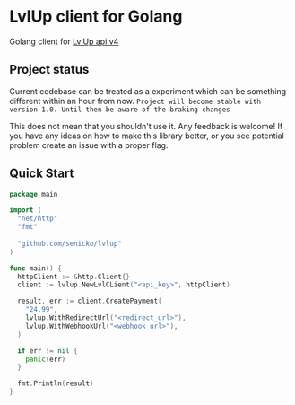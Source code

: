 # LvlUp client for Golang

Golang client for [LvlUp api v4](https://api.lvlup.pro/v4/redoc)

## Project status

Current codebase can be treated as a experiment which can be something different within an hour from now. `Project will become stable with version 1.0. Until then be aware of the braking changes`

This does not mean that you shouldn't use it. Any feedback is welcome! If you have any ideas on how to make this library better, or you see potential problem create an issue with a proper flag.

## Quick Start

```go
package main

import (
  "net/http"
  "fmt"
  
  "github.com/senicko/lvlup"
)

func main() {
  httpClient := &http.Client{}
  client := lvlup.NewLvlCLient("<api_key>", httpClient)

  result, err := client.CreatePayment(
    "24.99",
    lvlup.WithRedirectUrl("<redirect_url>"),
    lvlup.WithWebhookUrl("<webhook_url>"),
  )

  if err != nil {
    panic(err)
  }

  fmt.Println(result)
}
```
